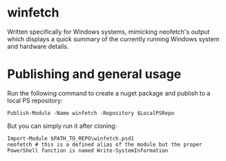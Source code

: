 # winfetch

Written specifically for Windows systems, mimicking neofetch's output which displays a quick summary of the currently running Windows system and hardware details.

# Publishing and general usage

Run the following command to create a nuget package and publish to a local PS repository:

```
Publish-Module -Name winfetch -Repository $LocalPSRepo
```

But you can simply run it after cloning:

```
Import-Module $PATH_TO_REPO\winfetch.psd1
neofetch # this is a defined alias of the module but the proper PowerShell function is named Write-SystemInformation
```

